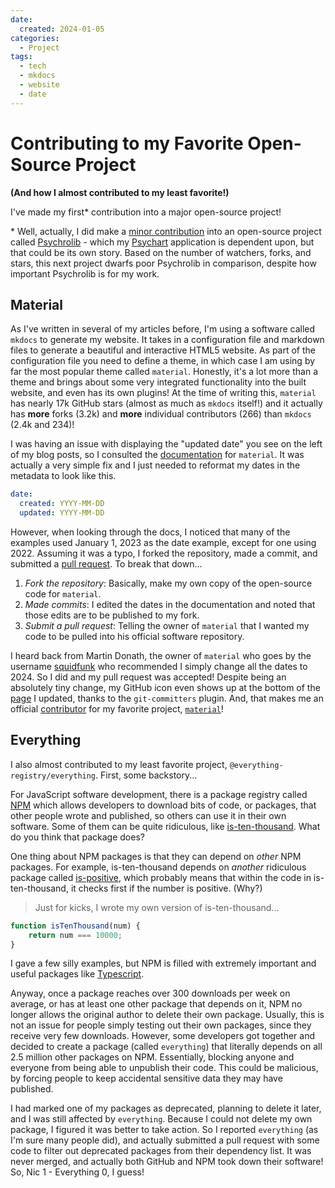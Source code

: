 ```yaml
---
date:
  created: 2024-01-05
categories:
  - Project
tags:
  - tech
  - mkdocs
  - website
  - date
---
```

# Contributing to my Favorite Open-Source Project

**(And how I almost contributed to my least favorite!)**

I've made my first\* contribution into a major open-source project!

\* Well, actually, I did make a [minor contribution](https://github.com/psychrometrics/psychrolib/pull/82) into an open-source project called [Psychrolib](https://github.com/psychrometrics/psychrolib) - which my [Psychart](https://psychart.nicfv.com/) application is dependent upon, but that could be its own story. Based on the number of watchers, forks, and stars, this next project dwarfs poor Psychrolib in comparison, despite how important Psychrolib is for my work.

<!-- more -->

## Material

As I've written in several of my articles before, I'm using a software called `mkdocs` to generate my website. It takes in a configuration file and markdown files to generate a beautiful and interactive HTML5 website. As part of the configuration file you need to define a theme, in which case I am using by far the most popular theme called `material`. Honestly, it's a lot more than a theme and brings about some very integrated functionality into the built website, and even has its own plugins! At the time of writing this, `material` has nearly 17k GitHub stars (almost as much as `mkdocs` itself!) and it actually has **more** forks (3.2k) and **more** individual contributors (266) than `mkdocs` (2.4k and 234)!

I was having an issue with displaying the "updated date" you see on the left of my blog posts, so I consulted the [documentation](https://squidfunk.github.io/mkdocs-material/) for `material`. It was actually a very simple fix and I just needed to reformat my dates in the metadata to look like this.

```yaml
date:
  created: YYYY-MM-DD
  updated: YYYY-MM-DD
```

However, when looking through the docs, I noticed that many of the examples used January 1, 2023 as the date example, except for one using 2022. Assuming it was a typo, I forked the repository, made a commit, and submitted a [pull request](https://github.com/squidfunk/mkdocs-material/pull/6598). To break that down...

1. *Fork the repository*: Basically, make my own copy of the open-source code for `material`.
1. *Made commits*: I edited the dates in the documentation and noted that those edits are to be published to my fork.
1. *Submit a pull request*: Telling the owner of `material` that I wanted my code to be pulled into his official software repository.

I heard back from Martin Donath, the owner of `material` who goes by the username [squidfunk](https://github.com/squidfunk) who recommended I simply change all the dates to 2024. So I did and my pull request was accepted! Despite being an absolutely tiny change, my GitHub icon even shows up at the bottom of the [page](https://squidfunk.github.io/mkdocs-material/plugins/blog/) I updated, thanks to the `git-committers` plugin. And, that makes me an official [contributor](https://github.com/squidfunk/mkdocs-material/commits?author=nicfv) for my favorite project, [`material`](https://github.com/squidfunk/mkdocs-material)!

## Everything

I also almost contributed to my least favorite project, `@everything-registry/everything`. First, some backstory...

For JavaScript software development, there is a package registry called [NPM](https://www.npmjs.com/) which allows developers to download bits of code, or packages, that other people wrote and published, so others can use it in their own software. Some of them can be quite ridiculous, like [is-ten-thousand](https://www.npmjs.com/package/is-ten-thousand). What do you think that package does?

One thing about NPM packages is that they can depend on *other* NPM packages. For example, is-ten-thousand depends on *another* ridiculous package called [is-positive](https://www.npmjs.com/package/is-positive), which probably means that within the code in is-ten-thousand, it checks first if the number is positive. (Why?)

> Just for kicks, I wrote my own version of is-ten-thousand...

```js
function isTenThousand(num) {
    return num === 10000;
}
```

I gave a few silly examples, but NPM is filled with extremely important and useful packages like [Typescript](https://www.npmjs.com/package/typescript).

Anyway, once a package reaches over 300 downloads per week on average, or has at least one other package that depends on it, NPM no longer allows the original author to delete their own package. Usually, this is not an issue for people simply testing out their own packages, since they receive very few downloads. However, some developers got together and decided to create a package (called `everything`) that literally depends on all 2.5 million other packages on NPM. Essentially, blocking anyone and everyone from being able to unpublish their code. This could be malicious, by forcing people to keep accidental sensitive data they may have published.

I had marked one of my packages as deprecated, planning to delete it later, and I was still affected by `everything`. Because I could not delete my own package, I figured it was better to take action. So I reported `everything` (as I'm sure many people did), and actually submitted a pull request with some code to filter out deprecated packages from their dependency list. It was never merged, and actually both GitHub and NPM took down their software! So, Nic 1 - Everything 0, I guess!